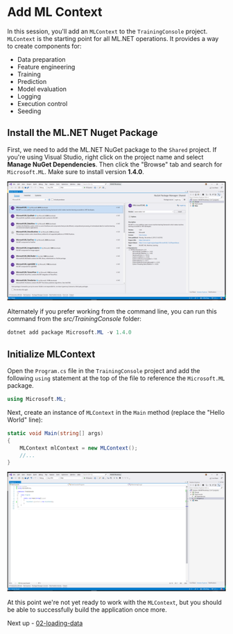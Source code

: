 # Add ML Context

In this session, you'll add an `MLContext` to the `TrainingConsole` project. `MLContext` is the starting point for all ML.NET operations. It provides a way to create components for:

- Data preparation
- Feature engineering
- Training
- Prediction
- Model evaluation
- Logging
- Execution control
- Seeding

## Install the ML.NET Nuget Package

First, we need to add the ML.NET NuGet package to the `Shared` project. If you're using Visual Studio, right click on the project name and select **Manage NuGet Dependencies**. Then click the "Browse" tab and search for `Microsoft.ML`. Make sure to install version **1.4.0**.

![Install Microsoft.ML NuGet package](./media/install-microsoft-ml-nuget.png)

Alternately if you prefer working from the command line, you can run this command from the *src/TrainingConsole* folder:

```powershell
dotnet add package Microsoft.ML -v 1.4.0
```

## Initialize MLContext

Open the `Program.cs` file in the `TrainingConsole` project and add the following `using` statement at the top of the file to reference the `Microsoft.ML` package.

```csharp
using Microsoft.ML;
```

Next, create an instance of `MLContext` in the `Main` method (replace the "Hello World" line):

```csharp
static void Main(string[] args)
{
    MLContext mlContext = new MLContext();
    //...
}
```

![Add MLContext](./media/add-ml-context.png)

At this point we're not yet ready to work with the `MLContext`, but you should be able to successfully build the application once more.

Next up - [02-loading-data](02-loading-data.md)
